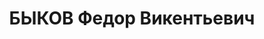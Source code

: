 ---
title: БЫКОВ Федор Викентьевич
description: 'Род. в 1894, член ВКП(б) с 1921. Полковник, начальник 6-го отдела штаба
  Киевского ВО

  Арестован 04.10.1937. Приговор: ВК ВС СССР, 19.11.1937 – ВМН. Расстрелян 1937.

  Реабилитирован 11.06.1957'
---